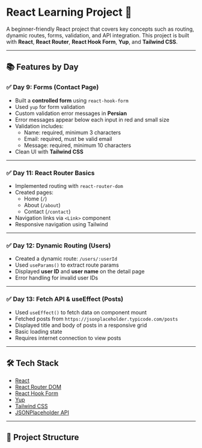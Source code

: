 # React Learning Project 🚀

A beginner-friendly React project that covers key concepts such as routing, dynamic routes, forms, validation, and API integration. This project is built with **React**, **React Router**, **React Hook Form**, **Yup**, and **Tailwind CSS**.

---

## 📚 Features by Day

### ✅ Day 9: Forms (Contact Page)
- Built a **controlled form** using `react-hook-form`
- Used `yup` for form validation
- Custom validation error messages in **Persian**
- Error messages appear below each input in red and small size
- Validation includes:
  - Name: required, minimum 3 characters
  - Email: required, must be valid email
  - Message: required, minimum 10 characters
- Clean UI with **Tailwind CSS**

---

### ✅ Day 11: React Router Basics
- Implemented routing with `react-router-dom`
- Created pages:
  - Home (`/`)
  - About (`/about`)
  - Contact (`/contact`)
- Navigation links via `<Link>` component
- Responsive navigation using Tailwind

---

### ✅ Day 12: Dynamic Routing (Users)
- Created a dynamic route: `/users/:userId`
- Used `useParams()` to extract route params
- Displayed **user ID** and **user name** on the detail page
- Error handling for invalid user IDs

---

### ✅ Day 13: Fetch API & useEffect (Posts)
- Used `useEffect()` to fetch data on component mount
- Fetched posts from `https://jsonplaceholder.typicode.com/posts`
- Displayed title and body of posts in a responsive grid
- Basic loading state
- Requires internet connection to view posts

---

## 🛠️ Tech Stack

- [React](https://reactjs.org/)
- [React Router DOM](https://reactrouter.com/)
- [React Hook Form](https://react-hook-form.com/)
- [Yup](https://github.com/jquense/yup)
- [Tailwind CSS](https://tailwindcss.com/)
- [JSONPlaceholder API](https://jsonplaceholder.typicode.com/)

---

## 📁 Project Structure

